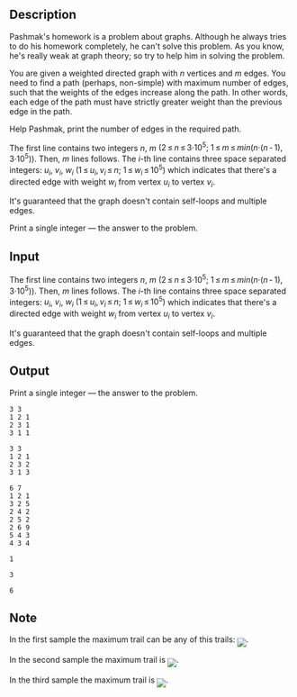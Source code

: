 ## Description

<div><p>Pashmak's homework is a problem about graphs. Although he always tries to do his homework completely, he can't solve this problem. As you know, he's really weak at graph theory; so try to help him in solving the problem.</p><p>You are given a weighted directed graph with <span class="tex-span"><i>n</i></span> vertices and <span class="tex-span"><i>m</i></span> edges. You need to find a path (perhaps, non-simple) with maximum number of edges, such that the weights of the edges increase along the path. In other words, each edge of the path must have strictly greater weight than the previous edge in the path.</p><p>Help Pashmak, print the number of edges in the required path.</p></div><div class="input-specification"><p>The first line contains two integers <span class="tex-span"><i>n</i></span>, <span class="tex-span"><i>m</i></span> <span class="tex-span">(2 ≤ <i>n</i> ≤ 3·10<sup class="upper-index">5</sup>;&nbsp;1 ≤ <i>m</i> ≤ <i>min</i>(<i>n</i>·(<i>n</i> - 1), 3·10<sup class="upper-index">5</sup>))</span>. Then, <span class="tex-span"><i>m</i></span> lines follows. The <span class="tex-span"><i>i</i></span>-th line contains three space separated integers: <span class="tex-span"><i>u</i><sub class="lower-index"><i>i</i></sub></span>, <span class="tex-span"><i>v</i><sub class="lower-index"><i>i</i></sub></span>, <span class="tex-span"><i>w</i><sub class="lower-index"><i>i</i></sub></span> <span class="tex-span">(1 ≤ <i>u</i><sub class="lower-index"><i>i</i></sub>, <i>v</i><sub class="lower-index"><i>i</i></sub> ≤ <i>n</i>;&nbsp;1 ≤ <i>w</i><sub class="lower-index"><i>i</i></sub> ≤ 10<sup class="upper-index">5</sup>)</span> which indicates that there's a directed edge with weight <span class="tex-span"><i>w</i><sub class="lower-index"><i>i</i></sub></span> from vertex <span class="tex-span"><i>u</i><sub class="lower-index"><i>i</i></sub></span> to vertex <span class="tex-span"><i>v</i><sub class="lower-index"><i>i</i></sub></span>.</p><p>It's guaranteed that the graph doesn't contain self-loops and multiple edges.</p></div><div class="output-specification"><p>Print a single integer — the answer to the problem.</p></div>

## Input

<p>The first line contains two integers <span class="tex-span"><i>n</i></span>, <span class="tex-span"><i>m</i></span> <span class="tex-span">(2 ≤ <i>n</i> ≤ 3·10<sup class="upper-index">5</sup>;&nbsp;1 ≤ <i>m</i> ≤ <i>min</i>(<i>n</i>·(<i>n</i> - 1), 3·10<sup class="upper-index">5</sup>))</span>. Then, <span class="tex-span"><i>m</i></span> lines follows. The <span class="tex-span"><i>i</i></span>-th line contains three space separated integers: <span class="tex-span"><i>u</i><sub class="lower-index"><i>i</i></sub></span>, <span class="tex-span"><i>v</i><sub class="lower-index"><i>i</i></sub></span>, <span class="tex-span"><i>w</i><sub class="lower-index"><i>i</i></sub></span> <span class="tex-span">(1 ≤ <i>u</i><sub class="lower-index"><i>i</i></sub>, <i>v</i><sub class="lower-index"><i>i</i></sub> ≤ <i>n</i>;&nbsp;1 ≤ <i>w</i><sub class="lower-index"><i>i</i></sub> ≤ 10<sup class="upper-index">5</sup>)</span> which indicates that there's a directed edge with weight <span class="tex-span"><i>w</i><sub class="lower-index"><i>i</i></sub></span> from vertex <span class="tex-span"><i>u</i><sub class="lower-index"><i>i</i></sub></span> to vertex <span class="tex-span"><i>v</i><sub class="lower-index"><i>i</i></sub></span>.</p><p>It's guaranteed that the graph doesn't contain self-loops and multiple edges.</p>

## Output

<p>Print a single integer — the answer to the problem.</p>





```input1
3 3
1 2 1
2 3 1
3 1 1

```




```input2
3 3
1 2 1
2 3 2
3 1 3

```




```input3
6 7
1 2 1
3 2 5
2 4 2
2 5 2
2 6 9
5 4 3
4 3 4

```




```output1
1

```




```output2
3

```




```output3
6

```



## Note

<p>In the first sample the maximum trail can be any of this trails: <img align="middle" class="tex-formula" src="file://bgRw3HQz.png" style="max-width: 100.0%;max-height: 100.0%;">.</p><p>In the second sample the maximum trail is <img align="middle" class="tex-formula" src="file://3zXsdR7x.png" style="max-width: 100.0%;max-height: 100.0%;">.</p><p>In the third sample the maximum trail is <img align="middle" class="tex-formula" src="file://djJVMY0t.png" style="max-width: 100.0%;max-height: 100.0%;">.</p>
